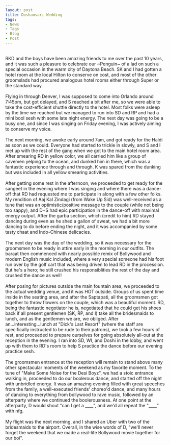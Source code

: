 ```yaml
---
layout: post
title: Doshansari Wedding
tags:
- News
- Tags
- Blog
- Post
---
```

<br/>
RKD and the boys have been amazing friends to me over the past 10 years, and it was such a pleasure to celebrate our ~Penguin~ of a lad on such a special occasion in the warm city of Daytona Beach. SK and I had gotten a hotel room at the local Hilton to conserve on cost, and most of the other groomslads had procured analogous hotel rooms either through Super or the standard way.
<br/>
<br/>
Flying in through Denver, I was supposed to come into Orlando around 7:45pm, but got delayed, and S reached a bit after me, so we were able to take the cost-efficient shuttle directly to the hotel. Most folks were asleep by the time we reached but we managed to run into SD and RP and had a mini bool sesh with some late night energy. The next day was going to be a busy one, and since I was singing on Friday evening, I was actively aiming to conserve my voice.
<br/>
<br/>
The next morning, we awoke early around 7am, and got ready for the Haldi as soon as we could. Everyone had started to trickle in slowly, and S and I met up with the rest of the gang when we got to the main hotel room area. After smearing RD in yellow color, we all carried him like a group of cavemen yelping to the ocean, and dunked him in there, which was a fantastic experience through and through. K was spared from the dunking but was included in all yellow smearing activities.
<br/>
<br/>
After getting some rest in the afternoon, we proceeded to get ready for the sangeet in the evening where I was singing and where there was a dance-off that RD had requested me to participate in along with a few other folks. My rendition of Aaj Kal Zindagi (from Wake Up Sid) was well-received as a tune that was an optimistic/positive message to the couple (while not being too sappy), and D+S had epic participation in the dance-off with maximal energy output. After the garba section, which (credit to him) RD stayed dancing during even as he shed a gallon of sweat, we had a bit more dancing to do before ending the night, and it was accompanied by some tasty chaat and Indo-Chinese delicacies.
<br/>
<br/>
The next day was the day of the wedding, so it was necessary for the groomsmen to be ready in attire early in the morning in our outfits. The baraat then commenced with nearly possible remix of Bollywood and modern English music included, where a very special someone had his foot run over by the golf cart that was being driven to lead RD in the procession. But he's a hero; he still crushed his responsiblities the rest of the day and crushed the dance as well!
<br/>
<br/>
After posing for pictures outside the main fountain area, we proceeded to the actual wedding venue, and it was HOT outside. Groups of us spent time inside in the seating area, and after the Saptapati, all the groomsmen got together to throw flowers on the couple, which was a beautiful moment. RD, being the fantastic negotiator he is, negotiated that he could get his shoes back if all present gentlemen (SK, RP, and I) take all the bridesmaids to lunch, and as the gentlemen we are, we obliged. After an...interesting...lunch at "Dick's Last Resort" (where the staff are specifically instructed to be rude to their patrons), we took a few hours of rest, and proceeded to prepare ourselves for going absolutely all-out at the reception in the evening. I ran into SD, WI, and Doshi in the lobby, and went up with them to RD's room to help S practice the dance before our evening practice sesh.
<br/>
<br/>
The groomsmen entrance at the reception will remain to stand above many other spectacular moments of the weekend as my favorite moment. To the tune of "Make Some Noise for the Desi Boyz", we had a stoic entrance walking in, proceeded to do our boolerous dance, and started off the night with unbridled energy. It was an amazing evening filled with great speeches from the family, a well-executed friends' choreo'd dance, and many hours of dancing to everything from bollywood to rave music, followed by an afterparty where we continued the boolerousness. At one point at the afterparty, D would shout "can I get a ____", and we'd all repeat the "____" with nfg.
<br/>
<br/>
My flight was the next morning, and I shared an Uber with two of the bridesmaids to the airport. Overall, in the wise words of D, "we'll never forget the weekend that we made a real-life Bollywood movie together for our boi".

